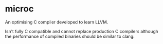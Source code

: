 # microc
An optimising C compiler developed to learn LLVM. 

Isn't fully C compatible and cannot replace production C compilers although the 
performance of compiled binaries should be similar to clang. 
